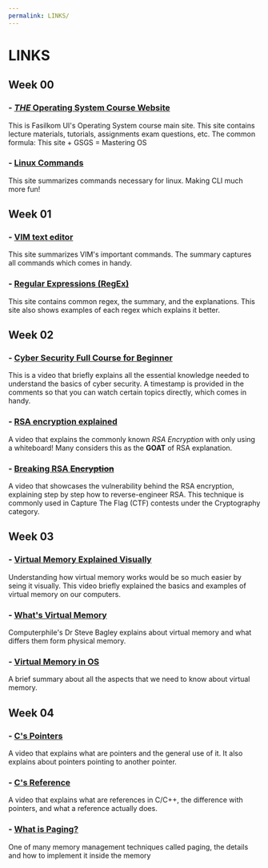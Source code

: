```yaml
---
permalink: LINKS/
---
```


# LINKS

## Week 00
### - [*THE* Operating System Course Website](https://os.vlsm.org)
This is Fasilkom UI's Operating System course main site. This site contains lecture materials, tutorials, assignments exam questions, etc. The common formula: This site + GSGS = Mastering OS

### - [Linux Commands](https://www.geeksforgeeks.org/linux-commands-cheat-sheet/)
This site summarizes commands necessary for linux. Making CLI much more fun!

## Week 01
### - [VIM text editor](https://vim.rtorr.com/) 
This site summarizes VIM's important commands. The summary captures all commands which comes in handy.

### - [Regular Expressions (RegEx)](https://www.datacamp.com/cheat-sheet/regular-expresso)
This site contains common regex, the summary, and the explanations. This site also shows examples of each regex which explains it better. 

## Week 02
### - [Cyber Security Full Course for Beginner](https://youtu.be/U_P23SqJaDc)
This is a video that briefly explains all the essential knowledge needed to understand the basics of cyber security. A timestamp is provided in the comments so that you can watch certain topics directly, which comes in handy.

### - [RSA encryption explained](https://youtu.be/4zahvcJ9glg?si=6uxZ-jKQcgW7DA4c)
A video that explains the commonly known *RSA Encryption* with only using a whiteboard! Many considers this as the **GOAT** of RSA explanation.

### - [Breaking RSA ~~Encryption~~](https://youtu.be/-ShwJqAalOk?si=q5-PIkx1w9r58KwG)
A video that showcases the vulnerability behind the RSA encryption, explaining step by step how to reverse-engineer RSA. This technique is commonly used in Capture The Flag (CTF) contests under the Cryptography category.

## Week 03
### - [Virtual Memory Explained Visually](https://youtu.be/A9WLYbE0p-I?si=p3EwuJaPeIMACcCt)
Understanding how virtual memory works would be so much easier by seing it visually. This video briefly explained the basics and examples of virtual memory on our computers.

### - [What's Virtual Memory](https://youtu.be/5lFnKYCZT5o?si=vDi12xQFcXBcHnPC)
Computerphile's Dr Steve Bagley explains about virtual memory and what differs them form physical memory.

### - [Virtual Memory in OS](https://www.geeksforgeeks.org/virtual-memory-in-operating-system/)
A brief summary about all the aspects that we need to know about virtual memory.

## Week 04
### - [C's Pointers](https://youtu.be/2ybLD6_2gKM?si=q_ayRTYOJvp0aq-1)
A video that explains what are pointers and the general use of it. It also explains about pointers pointing to another pointer.

### - [C's Reference](https://youtu.be/wro8Bb6JnwU?si=XHqjr40qzSqfGfiP)
A video that explains what are references in C/C++, the difference with pointers, and what a reference actually does.

### - [What is Paging?](https://youtu.be/kt4LkPFt8Zg?si=EnqBGm2fOjkIagkV)
One of many memory management techniques called paging, the details and how to implement it inside the memory
